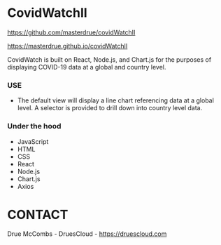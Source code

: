 # CovidWatchII
https://github.com/masterdrue/covidWatchII

https://masterdrue.github.io/covidWatchII

CovidWatch is built on React, Node.js, and Chart.js for the purposes of displaying COVID-19 data at a global and country level.

### USE
* The default view will display a line chart referencing data at a global level. A selector is provided to drill down into country level data.


### Under the hood
* JavaScript
* HTML
* CSS
* React
* Node.js
* Chart.js
* Axios

# CONTACT
Drue McCombs - DruesCloud - https://druescloud.com 